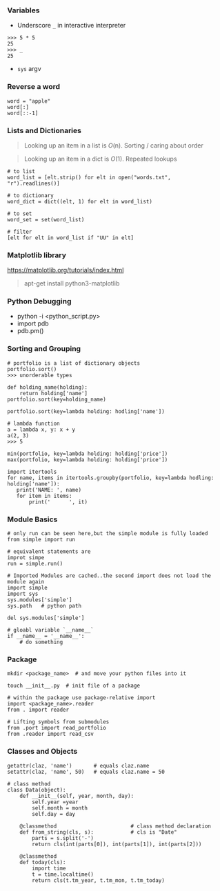 ### Variables
- Underscore `_` in interactive interpreter
```
>>> 5 * 5
25
>>> _
25
```

- `sys` argv

### Reverse a word

```
word = "apple"
word[:]
word[::-1]
```

### Lists and Dictionaries
> Looking up an item in a list is *O*(n). Sorting / caring about order

> Looking up an item in a dict is *O*(1). Repeated lookups

```
# to list
word_list = [elt.strip() for elt in open("words.txt", "r").readlines()]

# to dictionary
word_dict = dict((elt, 1) for elt in word_list)

# to set
word_set = set(word_list)

# filter
[elt for elt in word_list if "UU" in elt]
```

### Matplotlib library
https://matplotlib.org/tutorials/index.html
> apt-get install python3-matplotlib

### Python Debugging
- python -i <python_script.py>
- import pdb
- pdb.pm()

### Sorting and Grouping
```
# portfolio is a list of dictionary objects
portfolio.sort()
>>> unorderable types

def holding_name(holding):
    return holding['name']    
portfolio.sort(key=holding_name)

portfolio.sort(key=lambda holding: hodling['name'])

# lambda function
a = lambda x, y: x + y
a(2, 3)
>>> 5

min(portfolio, key=lambda holding: holding['price'])
max(portfolio, key=lambda holding: holding['price'])

import itertools
for name, items in itertools.groupby(portfolio, key=lambda hodling: holding['name']):
   print('NAME: ', name)
   for item in items:
       print('      ', it)

```

### Module Basics
```
# only run can be seen here,but the simple module is fully loaded
from simple import run

# equivalent statements are
improt simpe
run = simple.run()

# Imported Modules are cached..the second import does not load the module again
import simple
import sys
sys.modules['simple']
sys.path   # python path

del sys.modules['simple']

# gloabl variable `__name__`
if __name__ = '__name__':
    # do something
```

### Package

```
mkdir <package_name>  # and move your python files into it

touch __init__.py  # init file of a package

# within the package use package-relative import
import <package_name>.reader
from . import reader

# Lifting symbols from submodules
from .port import read_portfolio
from .reader import read_csv

```

### Classes and Objects
```
getattr(claz, 'name')       # equals claz.name
setattr(claz, 'name', 50)   # equals claz.name = 50

# class method
class Data(object):
    def __init__(self, year, month, day):
        self.year =year
        self.month = month
        self.day = day
        
    @classmethod                        # class method declaration
    def from_string(cls, s):            # cls is "Date"
        parts = s.split('-')
        return cls(int(parts[0]), int(parts[1]), int(parts[2]))
        
    @classmethod
    def today(cls):
        import time
        t = time.localtime()
        return cls(t.tm_year, t.tm_mon, t.tm_today)
        
```
